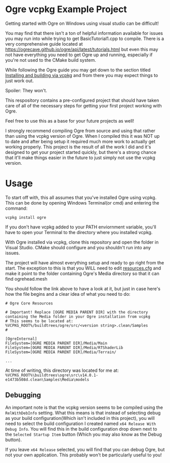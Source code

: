 # Ogre vcpkg Example Project

Getting started with Ogre on Windows using visual studio can be difficult!

You may find that there isn't a ton of helpful information available for issues you may run into while trying to get BasicTutorial1.cpp to compile.
There is a very comprehensive guide located at https://ogrecave.github.io/ogre/api/latest/tutorials.html but even this may not have everything you need to get Ogre up and running, especially if you're not used to the CMake build system.

While following the Ogre guide you may get down to the section titled [Installing and building via vcpkg](https://ogrecave.github.io/ogre/api/latest/building-ogre.html#autotoc_md273) and from there you may expect things to just work out. 

Spoiler: They won't.

This respository contains a pre-configured project that should have taken care of all of the necessary steps for getting your first project working with Ogre. 

Feel free to use this as a base for your future projects as well!

I strongly recommend compiling Ogre from source and using that rather than using the vcpkg version of Ogre. When I compiled this it was NOT up to date and after being setup it required much more work to actually get working properly. This project is the result of all the work I did and it's designed to get your project started quickly, but there's a strong chance that it'll make things easier in the future to just simply not use the vcpkg version.


# Usage

To start off with, this all assumes that you've installed Ogre using vcpkg. This can be done by opening Windows Terminal(or cmd) and entering the command:
```
vcpkg install ogre
```

If you don't have vcpkg added to your PATH enviornment variable, you'll have to open your Terminal to the directory where you installed vcpkg.

With Ogre installed via vcpkg, clone this repository and open the folder in Visual Studio. CMake should configure and you shouldn't run into any issues.

The project will have almost everything setup and ready to go right from the start. The exception to this is that you WILL need to edit [resources.cfg](https://github.com/NearEDGE/Ogre-vcpkg-Example-Project/blob/master/Ogre%20vcpkg%20example%20project/resources.cfg) and make it point to the folder containing Ogre's Media directory so that it can find ogrehead.mesh

You should follow the link above to have a look at it, but just in case here's how the file begins and a clear idea of what you need to do:
```
# Ogre Core Resources

# Important! Replace [OGRE MEDIA PARENT DIR] with the directory containing the Media folder in your Ogre installation from vcpkg
# This seems to be located at: %VCPKG_ROOT%/buildtrees/ogre/src/<version string>.clean/Samples
#

[OgreInternal]
FileSystem=[OGRE MEDIA PARENT DIR]/Media/Main
FileSystem=[OGRE MEDIA PARENT DIR]/Media/RTShaderLib
FileSystem=[OGRE MEDIA PARENT DIR]/Media/Terrain/

...
```

At time of writing, this directory was located for me at: `%VCPKG_ROOT%\buildtrees\ogre\src\v14.0.1-e1473b508d.clean\Samples\Media\models`

## Debugging

An important note is that the vcpkg version seems to be compiled using the `RelWithDebInfo` setting. What this means is that instead of selecting debug as your build configuration(Which isn't included in this project), you will need to select the build configuration I created named `x64 Release With Debug Info`. You will find this in the build configuration drop down next to the `Selected Startup Item` button (Which you may also know as the Debug button).

If you leave `x64 Release` selected, you will find that you can debug Ogre, but not your own application. 
This probably won't be particularly useful to you!
